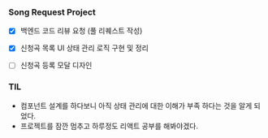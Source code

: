 ### Song Request Project

- [x] 백엔드 코드 리뷰 요청 (풀 리퀘스트 작성)
- [x] 신청곡 목록 UI 상태 관리 로직 구현 및 정리
- [ ] 신청곡 등록 모달 디자인



### TIL

- 컴포넌트 설계를 하다보니 아직 상태 관리에 대한 이해가 부족 하다는 것을 알게 되었다.
- 프로젝트를 잠깐 멈추고 하루정도 리액트 공부를 해봐야겠다.